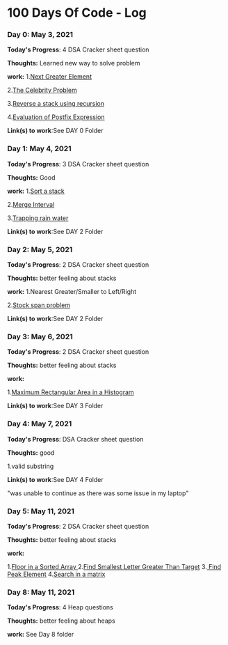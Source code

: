 # 100 Days Of Code - Log

### Day 0: May 3, 2021 

**Today's Progress**: 4 DSA Cracker sheet question

**Thoughts:** Learned new way to solve problem

**work:**
1.[Next Greater Element](https://practice.geeksforgeeks.org/problems/next-larger-element-1587115620/1)

2.[The Celebrity Problem](https://practice.geeksforgeeks.org/problems/the-celebrity-problem/1)

3.[Reverse a stack using recursion](https://www.geeksforgeeks.org/reverse-a-stack-using-recursion/)

4.[Evaluation of Postfix Expression](https://practice.geeksforgeeks.org/problems/evaluation-of-postfix-expression1735/1)

 **Link(s) to work**:See DAY 0 Folder

 ### Day 1: May 4, 2021 

**Today's Progress**: 3 DSA Cracker sheet question

**Thoughts:** Good

**work:**
1.[Sort a stack](https://practice.geeksforgeeks.org/problems/sort-a-stack/1)

2.[Merge Interval](https://leetcode.com/problems/merge-intervals/submissions/)

3.[Trapping rain water](https://practice.geeksforgeeks.org/problems/trapping-rain-water-1587115621/1)

 **Link(s) to work**:See DAY 2 Folder
 ### Day 2: May 5, 2021 

**Today's Progress**: 2 DSA Cracker sheet question

**Thoughts:** better feeling about stacks

**work:**
1.Nearest Greater/Smaller to Left/Right

2.[Stock span problem ](https://practice.geeksforgeeks.org/problems/stock-span-problem-1587115621/1#)


 **Link(s) to work**:See DAY 2 Folder

  ### Day 3: May 6, 2021 

**Today's Progress**: 2 DSA Cracker sheet question

**Thoughts:** better feeling about stacks

**work:**

1.[Maximum Rectangular Area in a Histogram](https://practice.geeksforgeeks.org/problems/maximum-rectangular-area-in-a-histogram-1587115620/1)


 **Link(s) to work**:See DAY 3 Folder

  ### Day 4: May 7, 2021 
**Today's Progress**: DSA Cracker sheet question

**Thoughts:** good

   1.valid substring

**Link(s) to work**:See DAY 4 Folder

"was unable to continue as there was some issue in my laptop"

  ### Day 5: May 11, 2021 

**Today's Progress**: 2 DSA Cracker sheet question

**Thoughts:** better feeling about stacks

**work:**

1.[Floor in a Sorted Array ](https://practice.geeksforgeeks.org/problems/floor-in-a-sorted-array-1587115620/1)
2.[Find Smallest Letter Greater Than Target](https://leetcode.com/problems/find-smallest-letter-greater-than-target/)
3.[ Find Peak Element](https://leetcode.com/problems/find-peak-element/)
4.[Search in a matrix](https://practice.geeksforgeeks.org/problems/search-in-a-matrix17201720/1)

  ### Day 8: May 11, 2021 

**Today's Progress**: 4 Heap questions

**Thoughts:** better feeling about heaps

**work:**
See Day 8 folder

